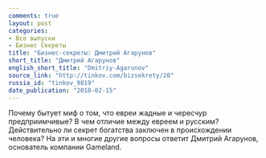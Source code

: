 ```yaml
---
comments: true
layout: post
categories:
- Все выпуски
- Бизнес Секреты
title: "Бизнес-секреты: Дмитрий Агарунов"
short_title: "Дмитрий Агарунов"
english_short_title: "Dmitriy-Agarunov"
source_link: "http://tinkov.com/bizsekrety/20"
russia_id: "tinkov_9819"
date_publication: "2010-02-15"
---
```

Почему бытует миф о том, что евреи жадные и чересчур предприимчивые? В чем отличие между евреем и русским? Действительно ли секрет богатства заключен в происхождении человека? На эти и многие другие вопросы ответит Дмитрий Агарунов, основатель компании Gаmeland.
